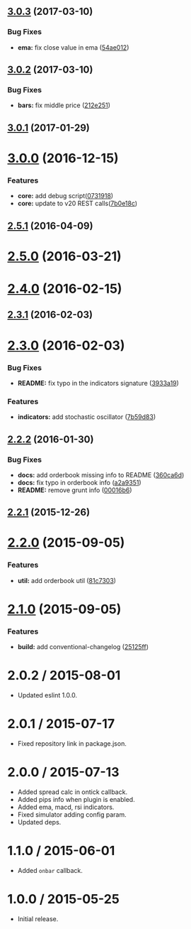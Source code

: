 <a name="3.0.3"></a>
## [3.0.3](https://github.com/albertosantini/argo-trading-plugin-seed/compare/v3.0.2...v3.0.3) (2017-03-10)


### Bug Fixes

* **ema:** fix close value in ema ([54ae012](https://github.com/albertosantini/argo-trading-plugin-seed/commit/54ae012))



<a name="3.0.2"></a>
## [3.0.2](https://github.com/albertosantini/argo-trading-plugin-seed/compare/v3.0.1...v3.0.2) (2017-03-10)


### Bug Fixes

* **bars:** fix middle price ([212e251](https://github.com/albertosantini/argo-trading-plugin-seed/commit/212e251))



<a name="3.0.1"></a>
## [3.0.1](https://github.com/albertosantini/argo-trading-plugin-seed/compare/v3.0.0...v3.0.1) (2017-01-29)



<a name="3.0.0"></a>
# [3.0.0](https://github.com/albertosantini/argo-trading-plugin-seed/compare/v2.5.1...v3.0.0) (2016-12-15)


### Features

* **core:** add debug script([0731918](https://github.com/albertosantini/argo-trading-plugin-seed/commit/0731918))
* **core:** update to v20 REST calls([7b0e18c](https://github.com/albertosantini/argo-trading-plugin-seed/commit/7b0e18c))



<a name="2.5.1"></a>
## [2.5.1](https://github.com/albertosantini/argo-trading-plugin-seed/compare/v2.5.0...v2.5.1) (2016-04-09)




<a name="2.5.0"></a>
# [2.5.0](https://github.com/albertosantini/argo-trading-plugin-seed/compare/v2.4.0...v2.5.0) (2016-03-21)




<a name="2.4.0"></a>
# [2.4.0](https://github.com/albertosantini/argo-trading-plugin-seed/compare/v2.3.1...v2.4.0) (2016-02-15)




<a name="2.3.1"></a>
## [2.3.1](https://github.com/albertosantini/argo-trading-plugin-seed/compare/v2.3.0...v2.3.1) (2016-02-03)




<a name="2.3.0"></a>
# [2.3.0](https://github.com/albertosantini/argo-trading-plugin-seed/compare/v2.2.2...v2.3.0) (2016-02-03)


### Bug Fixes

* **README:** fix typo in the indicators signature ([3933a19](https://github.com/albertosantini/argo-trading-plugin-seed/commit/3933a19))

### Features

* **indicators:** add stochastic oscillator ([7b59d83](https://github.com/albertosantini/argo-trading-plugin-seed/commit/7b59d83))



<a name="2.2.2"></a>
## [2.2.2](https://github.com/albertosantini/argo-trading-plugin-seed/compare/v2.2.1...v2.2.2) (2016-01-30)


### Bug Fixes

* **docs:** add orderbook missing info to README ([360ca6d](https://github.com/albertosantini/argo-trading-plugin-seed/commit/360ca6d))
* **docs:** fix typo in orderbook info ([a2a9351](https://github.com/albertosantini/argo-trading-plugin-seed/commit/a2a9351))
* **README:** remove grunt info ([00016b6](https://github.com/albertosantini/argo-trading-plugin-seed/commit/00016b6))



<a name="2.2.1"></a>
## [2.2.1](https://github.com/albertosantini/argo-trading-plugin-seed/compare/v2.2.0...v2.2.1) (2015-12-26)




<a name="2.2.0"></a>
# [2.2.0](https://github.com/albertosantini/argo-trading-plugin-seed/compare/v2.1.0...v2.2.0) (2015-09-05)


### Features

* **util:** add orderbook util ([81c7303](https://github.com/albertosantini/argo-trading-plugin-seed/commit/81c7303))



<a name="2.1.0"></a>
# [2.1.0](https://github.com/albertosantini/argo-trading-plugin-seed/compare/2.0.2...v2.1.0) (2015-09-05)


### Features

* **build:** add conventional-changelog ([25125ff](https://github.com/albertosantini/argo-trading-plugin-seed/commit/25125ff))



2.0.2 / 2015-08-01
==================

* Updated eslint 1.0.0.

2.0.1 / 2015-07-17
==================

* Fixed repository link in package.json.

2.0.0 / 2015-07-13
==================

* Added spread calc in ontick callback.
* Added pips info when plugin is enabled.
* Added ema, macd, rsi indicators.
* Fixed simulator adding config param.
* Updated deps.

1.1.0 / 2015-06-01
==================

* Added `onbar` callback.

1.0.0 / 2015-05-25
==================

* Initial release.
